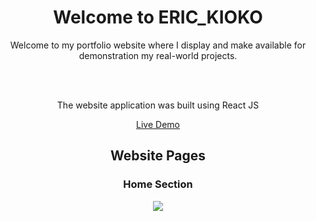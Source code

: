 <h1 align="center"> Welcome to ERIC_KIOKO </h1>

<div align="center" >

<p>Welcome to my portfolio website where I display and make available for demonstration my real-world projects.</p>

  <br><br>
  
The website application was built using React JS

[Live Demo](https://eric-kioko.vercel.app)
</div>

<h2 align="center"> Website Pages </h2>

<div>
  <h3 align="center" >Home Section</h3>

  <div align="center" >
    <img  src="https://i.postimg.cc/qqm9nHdh/Eric-Kioko-Portfolio-Website.jpg"> 

  </div>

  <br>
</div>
